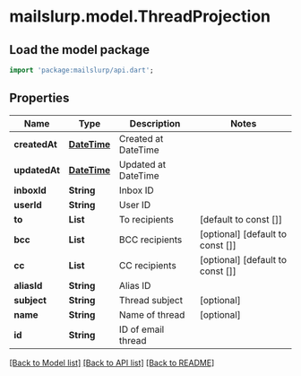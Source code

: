 # mailslurp.model.ThreadProjection

## Load the model package
```dart
import 'package:mailslurp/api.dart';
```

## Properties
Name | Type | Description | Notes
------------ | ------------- | ------------- | -------------
**createdAt** | [**DateTime**](DateTime) | Created at DateTime | 
**updatedAt** | [**DateTime**](DateTime) | Updated at DateTime | 
**inboxId** | **String** | Inbox ID | 
**userId** | **String** | User ID | 
**to** | **List<String>** | To recipients | [default to const []]
**bcc** | **List<String>** | BCC recipients | [optional] [default to const []]
**cc** | **List<String>** | CC recipients | [optional] [default to const []]
**aliasId** | **String** | Alias ID | 
**subject** | **String** | Thread subject | [optional] 
**name** | **String** | Name of thread | [optional] 
**id** | **String** | ID of email thread | 

[[Back to Model list]](../README#documentation-for-models) [[Back to API list]](../README#documentation-for-api-endpoints) [[Back to README]](../README)


